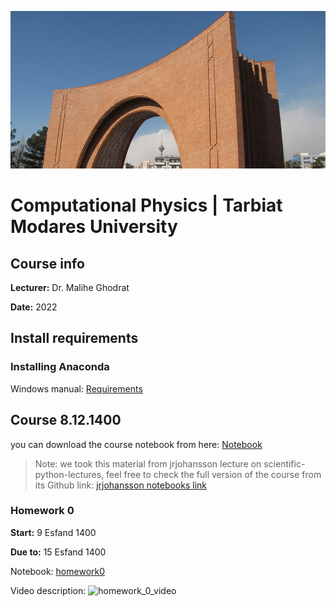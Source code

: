 ![Tarbiat Modares University](images/uni.png)
# Computational Physics | Tarbiat Modares University

## Course info

**Lecturer:** Dr. Malihe Ghodrat

**Date:** 2022
## Install requirements

### Installing Anaconda
Windows manual:
[Requirements](requirements.md)


## Course **8.12.1400**

you can download the course notebook from here:
[Notebook](codes/Lecture-1-Introduction-to-Python-Programming.ipynb)

> Note: we took this material from jrjohansson lecture on scientific-python-lectures, feel free to check the full version of the course from its Github link: [jrjohansson notebooks link](https://github.com/jrjohansson/scientific-python-lectures)
 
### Homework 0

**Start:** 9 Esfand 1400

**Due to:** 15 Esfand 1400

Notebook: [homework0](Homeworks/Homework_0_surname.ipynb)

Video description:
![homework_0_video](https://aparat.com/v/LZnJO)
